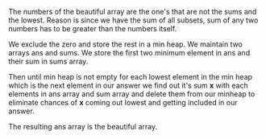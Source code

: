 The numbers of the beautiful array are the one's that are not the sums and the lowest. Reason is since we have the sum of all subsets, sum of any two numbers has to be greater than the numbers itself.

We exclude the zero and store the rest in a min heap. We maintain two arrays ans and sums. We store the first two minimum element in ans and their sum in sums array.

Then until min heap is not empty for each lowest element in the min heap which is the next element in our answer we find out it's sum **x** with each elements in ans array and sum array and delete them from our minheap to eliminate chances of **x** coming out lowest and getting included in our answer. 

The resulting ans array is the beautiful array.